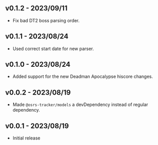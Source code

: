 ## v0.1.2 - 2023/09/11

- Fix bad DT2 boss parsing order.

## v0.1.1 - 2023/08/24

- Used correct start date for new parser.

## v0.1.0 - 2023/08/24

- Added support for the new Deadman Apocalypse hiscore changes.

## v0.0.2 - 2023/08/19

- Made `@osrs-tracker/models` a devDependency instead of regular dependency.

## v0.0.1 - 2023/08/19

- Initial release
